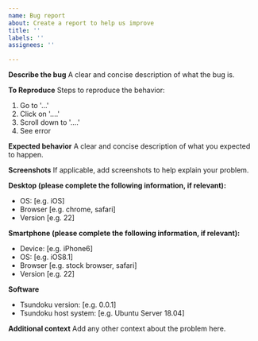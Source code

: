 ```yaml
---
name: Bug report
about: Create a report to help us improve
title: ''
labels: ''
assignees: ''

---
```


**Describe the bug**
A clear and concise description of what the bug is.

**To Reproduce**
Steps to reproduce the behavior:
1. Go to '...'
2. Click on '....'
3. Scroll down to '....'
4. See error

**Expected behavior**
A clear and concise description of what you expected to happen.

**Screenshots**
If applicable, add screenshots to help explain your problem.

**Desktop (please complete the following information, if relevant):**
 - OS: [e.g. iOS]
 - Browser [e.g. chrome, safari]
 - Version [e.g. 22]

**Smartphone (please complete the following information, if relevant):**
 - Device: [e.g. iPhone6]
 - OS: [e.g. iOS8.1]
 - Browser [e.g. stock browser, safari]
 - Version [e.g. 22]

**Software**
 - Tsundoku version: [e.g. 0.0.1]
 - Tsundoku host system: [e.g. Ubuntu Server 18.04]

**Additional context**
Add any other context about the problem here.
